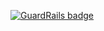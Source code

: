 
[![GuardRails badge](https://badges.production.guardrails.io/shtakai/flappy-bird.svg)](https://www.guardrails.io)
